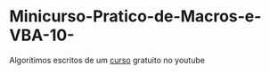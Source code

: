 # Minicurso-Pratico-de-Macros-e-VBA-10-

Algoritimos escritos de um <a href='https://www.youtube.com/playlist?list=PLxjKFMYkZ9Oc7qd9QKlCU_U9Hcpg4QJNv'>curso</a> gratuito no youtube
